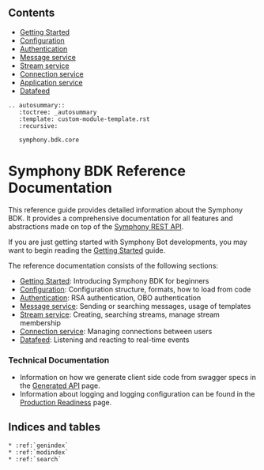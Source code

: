 Contents
--------

* [Getting Started](markdown/getting_started.md)
* [Configuration](markdown/configuration.md)
* [Authentication](markdown/authentication.md)
* [Message service](markdown/message_service.md)
* [Stream service](markdown/stream_service.md)
* [Connection service](markdown/connection_service.md)
* [Application service](markdown/application_service.md)
* [Datafeed](markdown/datafeed.md)

```eval_rst
.. autosummary::
   :toctree: _autosummary
   :template: custom-module-template.rst
   :recursive:

   symphony.bdk.core
```

# Symphony BDK Reference Documentation

This reference guide provides detailed information about the Symphony BDK. It provides a comprehensive documentation
for all features and abstractions made on top of the [Symphony REST API](https://developers.symphony.com/restapi/reference).

If you are just getting started with Symphony Bot developments, you may want to begin reading the
[Getting Started](markdown/getting_started.md) guide.

The reference documentation consists of the following sections:
* [Getting Started](markdown/getting_started.md): Introducing Symphony BDK for beginners
* [Configuration](markdown/configuration.md): Configuration structure, formats, how to load from code
* [Authentication](markdown/authentication.md): RSA authentication, OBO authentication
* [Message service](markdown/message_service.md): Sending or searching messages, usage of templates
* [Stream service](markdown/stream_service.md): Creating, searching streams, manage stream membership
* [Connection service](markdown/connection_service.md): Managing connections between users
* [Datafeed](markdown/datafeed.md): Listening and reacting to real-time events

### Technical Documentation
* Information on how we generate client side code from swagger specs in the
[Generated API](markdown/tech/generated_api.md) page.
* Information about logging and logging configuration can be found in the
  [Production Readiness](markdown/tech/production_readiness.md) page.

Indices and tables
------------------

```eval_rst
* :ref:`genindex`
* :ref:`modindex`
* :ref:`search`
```
